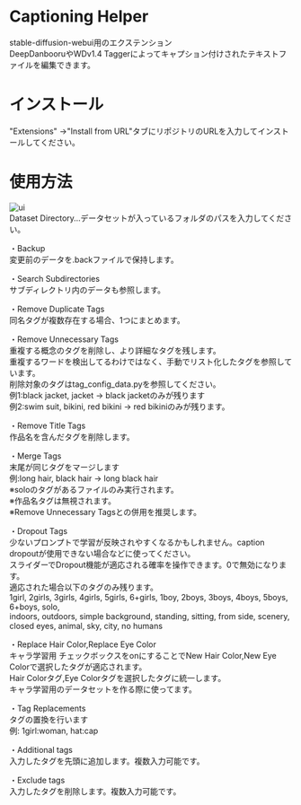 # Captioning Helper
stable-diffusion-webui用のエクステンション  
DeepDanbooruやWDv1.4 Taggerによってキャプション付けされたテキストファイルを編集できます。  
# インストール
"Extensions" →"Install from URL"タブにリポジトリのURLを入力してインストールしてください。

# 使用方法  
![ui](https://user-images.githubusercontent.com/128453054/256229427-d4435b29-955d-45ab-825b-5de92ce60fc9.png)  
Dataset Directory…データセットが入っているフォルダのパスを入力してください。  
  
・Backup  
変更前のデータを.backファイルで保持します。  
  
・Search Subdirectories  
サブディレクトリ内のデータも参照します。  
  
・Remove Duplicate Tags  
同名タグが複数存在する場合、1つにまとめます。  

・Remove Unnecessary Tags  
重複する概念のタグを削除し、より詳細なタグを残します。  
重複するワードを検出してるわけではなく、手動でリスト化したタグを参照しています。  
削除対象のタグはtag_config_data.pyを参照してください。  
例1:black jacket, jacket → black jacketのみが残ります  
例2:swim suit, bikini, red bikini → red bikiniのみが残ります。  

・Remove Title Tags  
作品名を含んだタグを削除します。  

・Merge Tags  
末尾が同じタグをマージします  
例:long hair, black hair → long black hair  
※soloのタグがあるファイルのみ実行されます。  
※作品名タグは無視されます。  
※Remove Unnecessary Tagsとの併用を推奨します。  

・Dropout Tags  
少ないプロンプトで学習が反映されやすくなるかもしれません。caption dropoutが使用できない場合などに使ってください。  
スライダーでDropout機能が適応される確率を操作できます。0で無効になります。  
適応された場合以下のタグのみ残ります。  
1girl, 2girls, 3girls, 4girls, 5girls, 6+girls, 1boy, 2boys, 3boys, 4boys, 5boys, 6+boys, solo,   
indoors, outdoors, simple background, standing, sitting, from side, scenery, closed eyes, animal, sky, city, no humans  

・Replace Hair Color,Replace Eye Color  
キャラ学習用
チェックボックスをonにすることでNew Hair Color,New Eye Colorで選択したタグが適応されます。  
Hair Colorタグ,Eye Colorタグを選択したタグに統一します。  
キャラ学習用のデータセットを作る際に使ってます。  

・Tag Replacements  
タグの置換を行います  
例: 1girl:woman, hat:cap  

・Additional tags  
入力したタグを先頭に追加します。複数入力可能です。  
  
・Exclude tags  
入力したタグを削除します。複数入力可能です。
